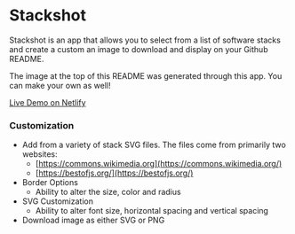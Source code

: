 # Stackshot

Stackshot is an app that allows you to select from a list of software stacks and create a custom an image to download and display on your Github README.

The image at the top of this README was generated through this app. You can make your own as well!

[Live Demo on Netlify](https://stackshotapp.netlify.app/)

### Customization

-   Add from a variety of stack SVG files. The files come from primarily two websites:
    -   [https://commons.wikimedia.org](https://commons.wikimedia.org/)
    -   [https://bestofjs.org/](https://bestofjs.org/)
-   Border Options
    -   Ability to alter the size, color and radius
-   SVG Customization
    -   Ability to alter font size, horizontal spacing and vertical spacing
-   Download image as either SVG or PNG
